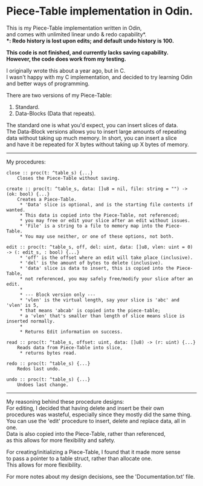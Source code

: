 # Piece-Table implementation in Odin.
This is my Piece-Table implementation written in Odin,\
and comes with unlimited linear undo & redo capability\*.\
**\*: Redo history is lost upon edits;  and default undo history is 100.**

**This code is not finished, and currently lacks saving capability.\
However, the code does work from my testing.**

I originally wrote this about a year ago, but in C.\
I wasn't happy with my C implementation, and decided to try learning Odin\
and better ways of programming.

There are two versions of my Piece-Table:
1. Standard.
2. Data-Blocks (Data that repeats).

The standard one is what you'd expect, you can insert slices of data.\
The Data-Block versions allows you to insert large amounts of repeating\
data without taking up much memory.  In short, you can insert a slice\
and have it be repeated for X bytes without taking up X bytes of memory.

---

My procedures:
```text
close :: proc(t: ^table_s) {...}
    Closes the Piece-Table without saving.

create :: proc(t: ^table_s, data: []u8 = nil, file: string = "") -> (ok: bool) {...}
    Creates a Piece-Table.
     * 'Data' slice is optional, and is the starting file contents if wanted.
     * This data is copied into the Piece-Table, not referenced;
     * you may free or edit your slice after an edit without issues.
     * 'File' is a string to a file to memory map into the Piece-Table.
     * You may use neither, or one of these options, not both.

edit :: proc(t: ^table_s, off, del: uint, data: []u8, vlen: uint = 0) -> (: edit_s, : bool) {...}
     * 'off' is the offset where an edit will take place (inclusive).
     * 'del' is the amount of bytes to delete (inclusive).
     * 'data' slice is data to insert, this is copied into the Piece-Table,
     * not referenced, you may safely free/modify your slice after an edit.
     *
     * --- Block version only ---
     * 'vlen' is the virtual length, say your slice is 'abc' and 'vlen' is 5,
     * that means 'abcab' is copied into the piece-table;
     * a 'vlen' that's smaller than length of slice means slice is inserted normally.
     *
     * Returns Edit information on success.

read :: proc(t: ^table_s, offset: uint, data: []u8) -> (r: uint) {...}
    Reads data from Piece-Table into slice,
     * returns bytes read.

redo :: proc(t: ^table_s) {...}
    Redos last undo.

undo :: proc(t: ^table_s) {...}
    Undoes last change.
```

---

My reasoning behind these procedure designs:\
For editing, I decided that having delete and insert be their own\
procedures was wasteful, especially since they mostly did the same thing.\
You can use the 'edit' procedure to insert, delete and replace data, all in one.\
Data is also copied into the Piece-Table, rather than referenced,\
as this allows for more flexibility and safety.

For creating/initializing a Piece-Table, I found that it made more sense\
to pass a pointer to a table struct, rather than allocate one.\
This allows for more flexibility.

For more notes about my design decisions, see the 'Documentation.txt' file.
